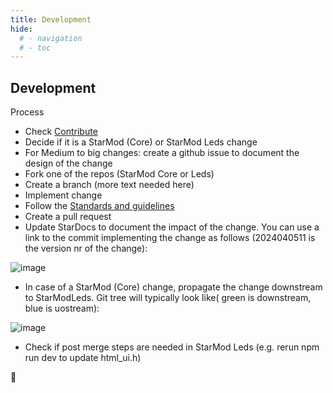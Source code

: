 ```yaml
---
title: Development
hide:
  # - navigation
  # - toc
---
```


## Development

Process

* Check [Contribute](/StarDocs/BasicsStarMod/Contribute/)
* Decide if it is a StarMod (Core) or StarMod Leds change
* For Medium to big changes: create a github issue to document the design of the change
* Fork one of the repos (StarMod Core or Leds)
* Create a branch (more text needed here)
* Implement change
* Follow the [Standards and guidelines](https://ewowi.github.io/StarDocs/BasicsStarMod/StandardsAndGuidelines/)
* Create a pull request
* Update StarDocs to document the impact of the change. You can use a link to the commit implementing the change as follows (2024040511 is the version nr of the change):

![image](https://github.com/ewowi/StarDocs/assets/138451817/31c591df-9241-49b6-aa71-1a7cd6282a89)

* In case of a StarMod (Core) change, propagate the change downstream to StarModLeds. Git tree will typically look like( green is downstream, blue is uostream):

![image](https://github.com/ewowi/StarDocs/assets/138451817/562978ff-1d97-4246-938f-501a19dfadec)

* Check if post merge steps are needed in StarMod Leds (e.g. rerun npm run dev to update html_ui.h)

🚧
